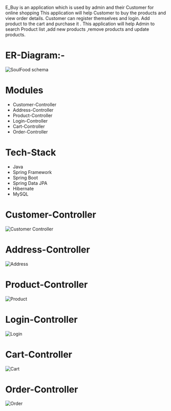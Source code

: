 



E_Buy is an  application which is used by admin and their Customer for online shopping 
This application will help Customer to buy the products and view order details.
Customer can register themselves and login. Add product to the cart and purchase it .
This application will help Admin to search Product list ,add new products ,remove products and update products.

# ER-Diagram:-

![SoulFood schema](https://github.com/sanuatmasai/Online_Shopping_Application/blob/main/Shopping_app_RestAPI_/Images/final%20ER%20diagram%20OSA%20(1).png)

# Modules 

- Customer-Controller
- Address-Controller
- Product-Controller
- Login-Controller
- Cart-Controller
- Order-Controller

# Tech-Stack

- Java
- Spring Framework
- Spring Boot
- Spring Data JPA
- Hibernate
- MySQL

# Customer-Controller

![Customer Controller](https://github.com/sanuatmasai/Online_Shopping_Application/blob/main/Shopping_app_RestAPI_/Images/CustomerController.PNG)

# Address-Controller

![Address](https://github.com/sanuatmasai/Online_Shopping_Application/blob/main/Shopping_app_RestAPI_/Images/addressController.PNG)

# Product-Controller

![Product](https://github.com/sanuatmasai/Online_Shopping_Application/blob/main/Shopping_app_RestAPI_/Images/ProductController.PNG)

# Login-Controller

![Login](https://github.com/sanuatmasai/Online_Shopping_Application/blob/main/Shopping_app_RestAPI_/Images/LoginController.PNG)

# Cart-Controller

![Cart](https://github.com/sanuatmasai/Online_Shopping_Application/blob/main/Shopping_app_RestAPI_/Images/CartController.PNG)

# Order-Controller

![Order](https://github.com/sanuatmasai/Online_Shopping_Application/blob/main/Shopping_app_RestAPI_/Images/OrderController.PNG)

